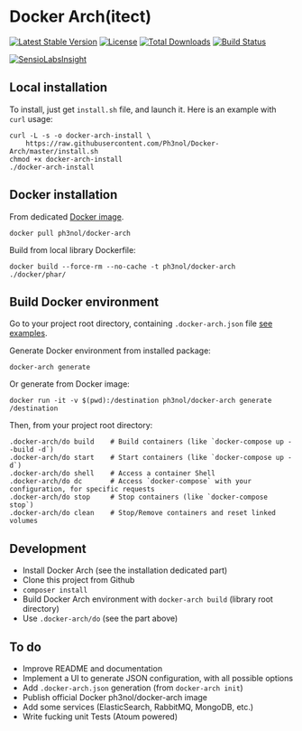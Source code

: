 # Docker Arch(itect)

[![Latest Stable Version](https://img.shields.io/packagist/v/ph3nol/docker-arch.svg)](https://packagist.org/packages/ph3nol/docker-arch)
[![License](https://img.shields.io/packagist/l/ph3nol/docker-arch.svg)](https://packagist.org/packages/ph3nol/docker-arch)
[![Total Downloads](https://img.shields.io/packagist/dt/ph3nol/docker-arch.svg)](https://packagist.org/packages/ph3nol/docker-arch)
[![Build Status](https://secure.travis-ci.org/Ph3nol/Docker-Arch.png)](http://travis-ci.org/Ph3nol/Docker-Arch)

[![SensioLabsInsight](https://insight.sensiolabs.com/projects/acb7b2ff-0aa1-47bf-a0a9-7b944c36b7c4/big.png)](https://insight.sensiolabs.com/projects/acb7b2ff-0aa1-47bf-a0a9-7b944c36b7c4)

## Local installation

To install, just get `install.sh` file, and launch it.
Here is an example with `curl` usage:

```
curl -L -s -o docker-arch-install \
    https://raw.githubusercontent.com/Ph3nol/Docker-Arch/master/install.sh
chmod +x docker-arch-install
./docker-arch-install
```

## Docker installation

From dedicated [Docker image](https://hub.docker.com/r/ph3nol/docker-arch/).

```
docker pull ph3nol/docker-arch
```

Build from local library Dockerfile:

```
docker build --force-rm --no-cache -t ph3nol/docker-arch ./docker/phar/
```

## Build Docker environment

Go to your project root directory, containing `.docker-arch.json` file [see examples](examples/).

Generate Docker environment from installed package:

```
docker-arch generate
```

Or generate from Docker image:

```
docker run -it -v $(pwd):/destination ph3nol/docker-arch generate /destination
```

Then, from your project root directory:

```
.docker-arch/do build    # Build containers (like `docker-compose up --build -d`)
.docker-arch/do start    # Start containers (like `docker-compose up -d`)
.docker-arch/do shell    # Access a container Shell
.docker-arch/do dc       # Access `docker-compose` with your configuration, for specific requests
.docker-arch/do stop     # Stop containers (like `docker-compose stop`)
.docker-arch/do clean    # Stop/Remove containers and reset linked volumes
```

## Development

* Install Docker Arch (see the installation dedicated part)
* Clone this project from Github
* `composer install`
* Build Docker Arch environment with `docker-arch build` (library root directory)
* Use `.docker-arch/do` (see the part above)

## To do

* Improve README and documentation
* Implement a UI to generate JSON configuration, with all possible options
* Add `.docker-arch.json` generation (from `docker-arch init`)
* Publish official Docker ph3nol/docker-arch image
* Add some services (ElasticSearch, RabbitMQ, MongoDB, etc.)
* Write fucking unit Tests (Atoum powered)
